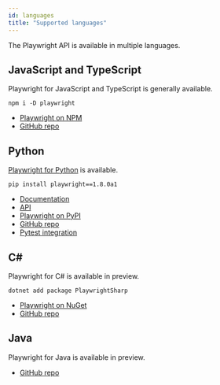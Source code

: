 ```yaml
---
id: languages
title: "Supported languages"
---
```


The Playwright API is available in multiple languages.

<!-- TOC -->

## JavaScript and TypeScript

Playwright for JavaScript and TypeScript is generally available.

```
npm i -D playwright
```

* [Playwright on NPM](https://www.npmjs.com/package/playwright)
* [GitHub repo](https://github.com/microsoft/playwright)

## Python

[Playwright for Python](https://playwright.dev/python/docs/intro/) is available.

```
pip install playwright==1.8.0a1
```
* [Documentation](https://playwright.dev/python/docs/intro/)
* [API](https://playwright.dev/python/docs/api/class-playwright)
* [Playwright on PyPI](https://pypi.org/project/playwright/)
* [GitHub repo](https://github.com/microsoft/playwright-python)
* [Pytest integration](https://github.com/microsoft/playwright-pytest)

## C#

Playwright for C# is available in preview.

```
dotnet add package PlaywrightSharp
```

* [Playwright on NuGet](https://www.nuget.org/packages/PlaywrightSharp/)
* [GitHub repo](https://github.com/microsoft/playwright-sharp)

## Java

Playwright for Java is available in preview.

* [GitHub repo](https://github.com/microsoft/playwright-java)
